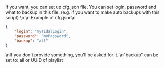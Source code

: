 If you want, you can set up cfg.json file. You can set login, password and what to backup in this file. (e.g. if you want to make auto backups with this script) \n
\n
Example of cfg.json\n
```json
{
    "login": "myTidalLogin",
    "password": "myPassword",
    "backup": "all"
}
```
\nIf you don't provide something, you'll be asked for it.
\n"backup" can be set to: all or UUID of playlist